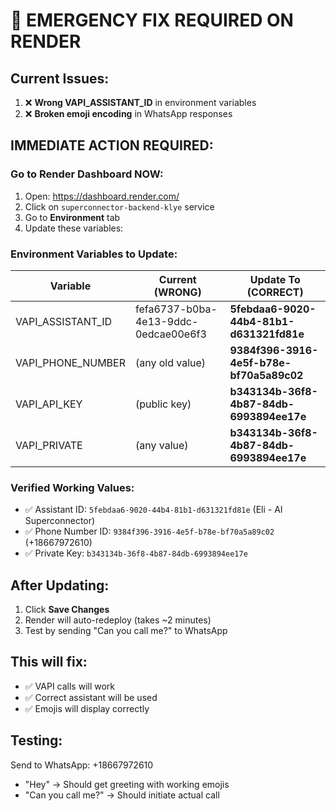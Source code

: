# 🚨 EMERGENCY FIX REQUIRED ON RENDER

## Current Issues:
1. ❌ **Wrong VAPI_ASSISTANT_ID** in environment variables
2. ❌ **Broken emoji encoding** in WhatsApp responses

## IMMEDIATE ACTION REQUIRED:

### Go to Render Dashboard NOW:
1. Open: https://dashboard.render.com/
2. Click on `superconnector-backend-klye` service
3. Go to **Environment** tab
4. Update these variables:

### Environment Variables to Update:

| Variable | Current (WRONG) | Update To (CORRECT) |
|----------|-----------------|---------------------|
| VAPI_ASSISTANT_ID | fefa6737-b0ba-4e13-9ddc-0edcae00e6f3 | **5febdaa6-9020-44b4-81b1-d631321fd81e** |
| VAPI_PHONE_NUMBER | (any old value) | **9384f396-3916-4e5f-b78e-bf70a5a89c02** |
| VAPI_API_KEY | (public key) | **b343134b-36f8-4b87-84db-6993894ee17e** |
| VAPI_PRIVATE | (any value) | **b343134b-36f8-4b87-84db-6993894ee17e** |

### Verified Working Values:
- ✅ Assistant ID: `5febdaa6-9020-44b4-81b1-d631321fd81e` (Eli - AI Superconnector)
- ✅ Phone Number ID: `9384f396-3916-4e5f-b78e-bf70a5a89c02` (+18667972610)
- ✅ Private Key: `b343134b-36f8-4b87-84db-6993894ee17e`

## After Updating:
1. Click **Save Changes**
2. Render will auto-redeploy (takes ~2 minutes)
3. Test by sending "Can you call me?" to WhatsApp

## This will fix:
- ✅ VAPI calls will work
- ✅ Correct assistant will be used
- ✅ Emojis will display correctly

## Testing:
Send to WhatsApp: +18667972610
- "Hey" → Should get greeting with working emojis
- "Can you call me?" → Should initiate actual call
